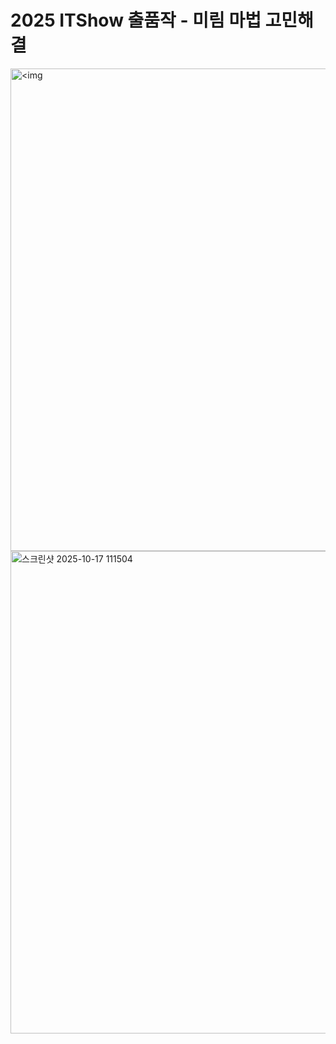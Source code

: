 <h1>2025 ITShow 출품작 - 미림 마법 고민해결</h1>
<img width="1086" height="772" alt=<img width="1085" height="773" alt="스크린샷 2025-10-17 111539" src="https://github.com/user-attachments/assets/c4d21187-669e-4f57-9b9a-65581a525b0f" />
<img width="1086" height="772" alt="스크린샷 2025-10-17 111504" src="https://github.com/user-attachments/assets/41ea1bfd-4388-424e-94be-ac29135a83ef" />
